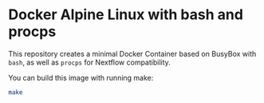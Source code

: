 # Docker Alpine Linux with bash and procps

This repository creates a minimal Docker Container based on BusyBox with `bash`, as well as `procps` for Nextflow compatibility.

You can build this image with running make:

```bash
make
```
